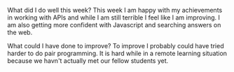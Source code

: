 What did I do well this week?
This week I am happy with my achievements in working with APIs and while I am still terrible I feel like I am improving. I am also getting more confident with Javascript and searching answers on the web.

What could I have done to improve?
To improve I probably could have tried harder to do pair programming. It is hard while in a remote learning situation because we havn't actually met our fellow students yet.
